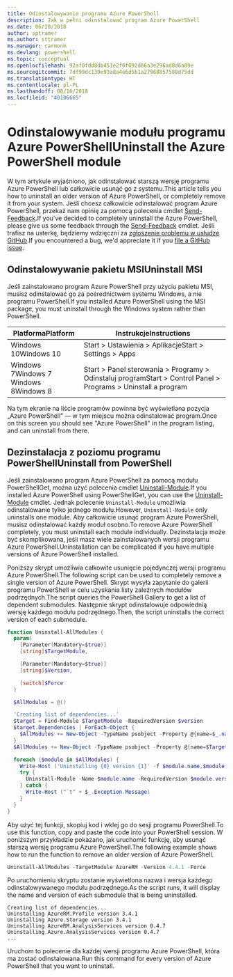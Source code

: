 ```yaml
---
title: Odinstalowywanie programu Azure PowerShell
description: Jak w pełni odinstalować program Azure PowerShell
ms.date: 06/20/2018
author: sptramer
ms.author: sttramer
ms.manager: carmonm
ms.devlang: powershell
ms.topic: conceptual
ms.openlocfilehash: 92af0fdd8db451e2f0f092d66a3e296ad8d6a09e
ms.sourcegitcommit: 7df99dc139e93a8a4e6d5b1a27968857588d75dd
ms.translationtype: HT
ms.contentlocale: pl-PL
ms.lasthandoff: 08/16/2018
ms.locfileid: "40106665"
---
```

# <a name="uninstall-the-azure-powershell-module"></a><span data-ttu-id="8de3c-103">Odinstalowywanie modułu programu Azure PowerShell</span><span class="sxs-lookup"><span data-stu-id="8de3c-103">Uninstall the Azure PowerShell module</span></span>

<span data-ttu-id="8de3c-104">W tym artykule wyjaśniono, jak odinstalować starszą wersję programu Azure PowerShell lub całkowicie usunąć go z systemu.</span><span class="sxs-lookup"><span data-stu-id="8de3c-104">This article tells you how to uninstall an older version of Azure PowerShell, or completely remove it from your system.</span></span> <span data-ttu-id="8de3c-105">Jeśli chcesz całkowicie odinstalować program Azure PowerShell, przekaż nam opinię za pomocą polecenia cmdlet [Send-Feedback](/powershell/module/azurerm.profile/send-feedback).</span><span class="sxs-lookup"><span data-stu-id="8de3c-105">If you've decided to completely uninstall the Azure PowerShell, please give us some feedback through the [Send-Feedback](/powershell/module/azurerm.profile/send-feedback) cmdlet.</span></span>
<span data-ttu-id="8de3c-106">Jeśli trafisz na usterkę, będziemy wdzięczni za [zgłoszenie problemu w usłudze GitHub](https://github.com/azure/azure-powershell/issues).</span><span class="sxs-lookup"><span data-stu-id="8de3c-106">If you encountered a bug, we'd appreciate it if you [file a GitHub issue](https://github.com/azure/azure-powershell/issues).</span></span>

## <a name="uninstall-msi"></a><span data-ttu-id="8de3c-107">Odinstalowywanie pakietu MSI</span><span class="sxs-lookup"><span data-stu-id="8de3c-107">Uninstall MSI</span></span>

<span data-ttu-id="8de3c-108">Jeśli zainstalowano program Azure PowerShell przy użyciu pakietu MSI, musisz odinstalować go za pośrednictwem systemu Windows, a nie programu PowerShell.</span><span class="sxs-lookup"><span data-stu-id="8de3c-108">If you installed Azure PowerShell using the MSI package, you must uninstall through the Windows system rather than PowerShell.</span></span>

| <span data-ttu-id="8de3c-109">Platforma</span><span class="sxs-lookup"><span data-stu-id="8de3c-109">Platform</span></span> | <span data-ttu-id="8de3c-110">Instrukcje</span><span class="sxs-lookup"><span data-stu-id="8de3c-110">Instructions</span></span> |
|----------|--------------|
| <span data-ttu-id="8de3c-111">Windows 10</span><span class="sxs-lookup"><span data-stu-id="8de3c-111">Windows 10</span></span> | <span data-ttu-id="8de3c-112">Start > Ustawienia > Aplikacje</span><span class="sxs-lookup"><span data-stu-id="8de3c-112">Start > Settings > Apps</span></span> |
| <span data-ttu-id="8de3c-113">Windows 7</span><span class="sxs-lookup"><span data-stu-id="8de3c-113">Windows 7</span></span> </br><span data-ttu-id="8de3c-114">Windows 8</span><span class="sxs-lookup"><span data-stu-id="8de3c-114">Windows 8</span></span> | <span data-ttu-id="8de3c-115">Start > Panel sterowania > Programy > Odinstaluj program</span><span class="sxs-lookup"><span data-stu-id="8de3c-115">Start > Control Panel > Programs > Uninstall a program</span></span> |

<span data-ttu-id="8de3c-116">Na tym ekranie na liście programów powinna być wyświetlana pozycja „Azure PowerShell” — w tym miejscu można odinstalować program.</span><span class="sxs-lookup"><span data-stu-id="8de3c-116">Once on this screen you should see "Azure PowerShell" in the program listing, and can uninstall from there.</span></span>

## <a name="uninstall-from-powershell"></a><span data-ttu-id="8de3c-117">Dezinstalacja z poziomu programu PowerShell</span><span class="sxs-lookup"><span data-stu-id="8de3c-117">Uninstall from PowerShell</span></span>

<span data-ttu-id="8de3c-118">Jeśli zainstalowano program Azure PowerShell za pomocą modułu PowerShellGet, można użyć polecenia cmdlet [Uninstall-Module](/powershell/module/powershellget/uninstall-module).</span><span class="sxs-lookup"><span data-stu-id="8de3c-118">If you installed Azure PowerShell using PowerShellGet, you can use the [Uninstall-Module](/powershell/module/powershellget/uninstall-module) cmdlet.</span></span> <span data-ttu-id="8de3c-119">Jednak polecenie `Uninstall-Module` umożliwia odinstalowanie tylko jednego modułu.</span><span class="sxs-lookup"><span data-stu-id="8de3c-119">However, `Uninstall-Module` only uninstalls one module.</span></span> <span data-ttu-id="8de3c-120">Aby całkowicie usunąć program Azure PowerShell, musisz odinstalować każdy moduł osobno.</span><span class="sxs-lookup"><span data-stu-id="8de3c-120">To remove Azure PowerShell completely, you must uninstall each module individually.</span></span> <span data-ttu-id="8de3c-121">Dezinstalacja może być skomplikowana, jeśli masz wiele zainstalowanych wersji programu Azure PowerShell.</span><span class="sxs-lookup"><span data-stu-id="8de3c-121">Uninstallation can be complicated if you have multiple versions of Azure PowerShell installed.</span></span>

<span data-ttu-id="8de3c-122">Poniższy skrypt umożliwia całkowite usunięcie pojedynczej wersji programu Azure PowerShell.</span><span class="sxs-lookup"><span data-stu-id="8de3c-122">The following script can be used to completely remove a single version of Azure PowerShell.</span></span> <span data-ttu-id="8de3c-123">Skrypt wysyła zapytanie do galerii programu PowerShell w celu uzyskania listy zależnych modułów podrzędnych.</span><span class="sxs-lookup"><span data-stu-id="8de3c-123">The script queries the PowerShell Gallery to get a list of dependent submodules.</span></span> <span data-ttu-id="8de3c-124">Następnie skrypt odinstalowuje odpowiednią wersję każdego modułu podrzędnego.</span><span class="sxs-lookup"><span data-stu-id="8de3c-124">Then, the script uninstalls the correct version of each submodule.</span></span>

```powershell
function Uninstall-AllModules {
  param(
    [Parameter(Mandatory=$true)]
    [string]$TargetModule,

    [Parameter(Mandatory=$true)]
    [string]$Version,

    [switch]$Force
  )

  $AllModules = @()

  'Creating list of dependencies...'
  $target = Find-Module $TargetModule -RequiredVersion $version
  $target.Dependencies | ForEach-Object {
    $AllModules += New-Object -TypeName psobject -Property @{name=$_.name; version=$_.requiredversion}
  }
  $AllModules += New-Object -TypeName psobject -Property @{name=$TargetModule; version=$Version}

  foreach ($module in $AllModules) {
    Write-Host ('Uninstalling {0} version {1}' -f $module.name,$module.version)
    try {
      Uninstall-Module -Name $module.name -RequiredVersion $module.version -Force:$Force -ErrorAction Stop
    } catch {
      Write-Host ("`t" + $_.Exception.Message)
    }
  }
}
```

<span data-ttu-id="8de3c-125">Aby użyć tej funkcji, skopiuj kod i wklej go do sesji programu PowerShell.</span><span class="sxs-lookup"><span data-stu-id="8de3c-125">To use this function, copy and paste the code into your PowerShell session.</span></span> <span data-ttu-id="8de3c-126">W poniższym przykładzie pokazano, jak uruchomić funkcję, aby usunąć starszą wersję programu Azure PowerShell.</span><span class="sxs-lookup"><span data-stu-id="8de3c-126">The following example shows how to run the function to remove an older version of Azure PowerShell.</span></span>

```powershell
Uninstall-AllModules -TargetModule AzureRM -Version 4.4.1 -Force
```

<span data-ttu-id="8de3c-127">Po uruchomieniu skryptu zostanie wyświetlona nazwa i wersja każdego odinstalowywanego modułu podrzędnego.</span><span class="sxs-lookup"><span data-stu-id="8de3c-127">As the script runs, it will display the name and version of each submodule that is being uninstalled.</span></span>

```output
Creating list of dependencies...
Uninstalling AzureRM.Profile version 3.4.1
Uninstalling Azure.Storage version 3.4.1
Uninstalling AzureRM.AnalysisServices version 0.4.7
Uninstalling Azure.AnalysisServices version 0.4.7
...
```

<span data-ttu-id="8de3c-128">Uruchom to polecenie dla każdej wersji programu Azure PowerShell, która ma zostać odinstalowana.</span><span class="sxs-lookup"><span data-stu-id="8de3c-128">Run this command for every version of Azure PowerShell that you want to uninstall.</span></span>
